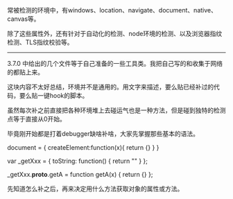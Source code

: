 常被检测的环境中，有windows、location、navigate、document、native、canvas等。

除了这些属性外，还有针对于自动化的检测、node环境的检测、以及浏览器指纹检测、TLS指纹校验等。


---

3.7.0 中给出的几个文件等于自己准备的一些工具类。我把自己写的和收集于网络的都贴上来。

这块内容不太好总结，环境并不是通用的。用文字来描述，要么贴已经补过的代码，要么贴一键hook的脚本。

虽然每次补之前直接把各种环境堆上去碰运气也是一种方法，但是碰到独特的检测点等于直接从0开始。

毕竟刚开始都是打着debugger缺啥补啥，大家先掌握那些基本的语法。

document = {
    createElement:function(x){
        return {}
    }
}

var _getXxx = {
    toString: function() {
        return ""
    }
};

_getXxx.__proto__.getA = function getA(x) {
    return {}
};

先知道怎么补之后，再来决定用什么方法获取对象的属性或方法。

